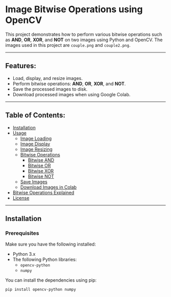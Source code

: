 # Image Bitwise Operations using OpenCV

This project demonstrates how to perform various bitwise operations such as **AND**, **OR**, **XOR**, and **NOT** on two images using Python and OpenCV. The images used in this project are `couple.png` and `couple2.png`.

---

## Features:
- Load, display, and resize images.
- Perform bitwise operations: **AND**, **OR**, **XOR**, and **NOT**.
- Save the processed images to disk.
- Download processed images when using Google Colab.

---

## Table of Contents:
- [Installation](#installation)
- [Usage](#usage)
  - [Image Loading](#image-loading)
  - [Image Display](#image-display)
  - [Image Resizing](#image-resizing)
  - [Bitwise Operations](#bitwise-operations)
    - [Bitwise AND](#bitwise-and)
    - [Bitwise OR](#bitwise-or)
    - [Bitwise XOR](#bitwise-xor)
    - [Bitwise NOT](#bitwise-not)
  - [Save Images](#save-images)
  - [Download Images in Colab](#download-images-in-colab)
- [Bitwise Operations Explained](#bitwise-operations-explained)
- [License](#license)

---

## Installation

### Prerequisites

Make sure you have the following installed:
- Python 3.x
- The following Python libraries:
  - `opencv-python`
  - `numpy`
  
You can install the dependencies using pip:

```bash
pip install opencv-python numpy
